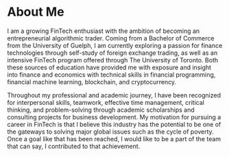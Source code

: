 # About Me


I am a growing FinTech enthusiast with the ambition of becoming an entrepreneurial algorithmic trader. Coming from a Bachelor of Commerce from the University of Guelph, I am currently exploring a passion for finance technologies through self-study of foreign exchange trading, as well as an intensive FinTech program offered through The University of Toronto. Both these sources of education have provided me with exposure and insight into finance and economics with technical skills in financial programming, financial machine learning, blockchain, and cryptocurrency.

Throughout my professional and academic journey, I have been recognized for interpersonal skills, teamwork, effective time management, critical thinking, and problem-solving through academic scholarships and consulting projects for business development. My motivation for pursuing a career in FinTech is that I believe this industry has the potential to be one of the gateways to solving major global issues such as the cycle of poverty. Once a goal like that has been reached, I would like to be a part of the team that can say, I contributed to that achievement. 
